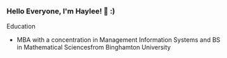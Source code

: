 ### Hello Everyone, I'm Haylee! 👋 :) 

Education
- MBA with a concentration in Management Information Systems and BS in Mathematical Sciencesfrom Binghamton University
